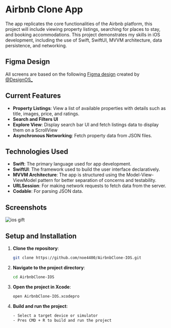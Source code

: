 # Airbnb Clone App
The app replicates the core functionalities of the Airbnb platform, this project will include viewing property listings, searching for places to stay, and booking accommodations. This project demonstrates my skills in iOS development, including the use of Swift, SwiftUI, MVVM architecture, data persistence, and networking.

## Figma Design

All screens are based on the following [Figma design](https://www.figma.com/community/file/1396075599319652252) created by [@DesignOS_](https://www.figma.com/@DesignOS_)

## Current Features

- **Property Listings**: View a list of available properties with details such as title, images, price, and ratings.
- **Search and Filters UI**
- **Explore View**: Display search bar UI and fetch listings data to display them on a ScrollView 
- **Asynchronous Networking**: Fetch property data from JSON files.


## Technologies Used

- **Swift**: The primary language used for app development.
- **SwiftUI**: The framework used to build the user interface declaratively.
- **MVVM Architecture**: The app is structured using the Model-View-ViewModel pattern for better separation of concerns and testability.
- **URLSession**: For making network requests to fetch data from the server.
- **Codable**: For parsing JSON data.

## Screenshots

![ios gift](screenshots/current-features.gif)

## Setup and Installation

1. **Clone the repository**:
   ```bash
   git clone https://github.com/noe4400/AirbnbClone-IOS.git
2. **Navigate to the project directory**:
   ```bash
   cd AirbnbClone-IOS
3. **Open the project in Xcode**:
   ```bash
   open AirbnbClone-IOS.xcodepro
4. **Build and run the project**:
   ```bash
   - Select a target device or simulator
   - Pres CMD + R to build and run the project
